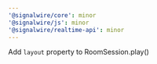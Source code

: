 ```yaml
---
'@signalwire/core': minor
'@signalwire/js': minor
'@signalwire/realtime-api': minor
---
```


Add `layout` property to RoomSession.play()
